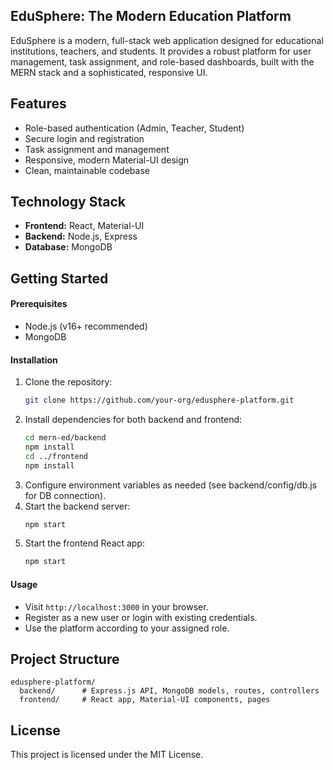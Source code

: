 ## EduSphere: The Modern Education Platform

EduSphere is a modern, full-stack web application designed for educational institutions, teachers, and students. It provides a robust platform for user management, task assignment, and role-based dashboards, built with the MERN stack and a sophisticated, responsive UI.

## Features
- Role-based authentication (Admin, Teacher, Student)
- Secure login and registration
- Task assignment and management
- Responsive, modern Material-UI design
- Clean, maintainable codebase

## Technology Stack
- **Frontend:** React, Material-UI
- **Backend:** Node.js, Express
- **Database:** MongoDB

## Getting Started

#### Prerequisites
- Node.js (v16+ recommended)
- MongoDB

#### Installation
1. Clone the repository:
   ```bash
   git clone https://github.com/your-org/edusphere-platform.git
   ```
2. Install dependencies for both backend and frontend:
   ```bash
   cd mern-ed/backend
   npm install
   cd ../frontend
   npm install
   ```
3. Configure environment variables as needed (see backend/config/db.js for DB connection).
4. Start the backend server:
   ```bash
   npm start
   ```
5. Start the frontend React app:
   ```bash
   npm start
   ```

#### Usage
- Visit `http://localhost:3000` in your browser.
- Register as a new user or login with existing credentials.
- Use the platform according to your assigned role.

## Project Structure
```
edusphere-platform/
  backend/      # Express.js API, MongoDB models, routes, controllers
  frontend/     # React app, Material-UI components, pages
```

## License
This project is licensed under the MIT License. 
